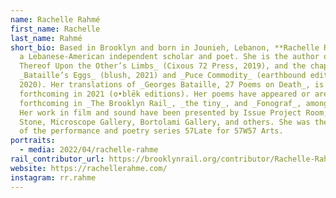 ```yaml
---
name: Rachelle Rahmé
first_name: Rachelle
last_name: Rahmé
short_bio: Based in Brooklyn and born in Jounieh, Lebanon, **Rachelle Rahmé** is
  a Lebanese-American independent scholar and poet. She is the author of _Count
  Thereof Upon the Other’s Limbs_ (Cixous 72 Press, 2019), and the chapbooks
  _Bataille’s Eggs_ (blush, 2021) and _Puce Commodity_ (earthbound editions,
  2020). Her translations of _Georges Bataille, 27 Poems on Death_, is
  forthcoming in 2021 (o•blēk editions). Her poems have appeared or are
  forthcoming in _The Brooklyn Rail_, _the tiny_, and _Fonograf_, among others.
  Her work in film and sound have been presented by Issue Project Room, PS1, The
  Stone, Microscope Gallery, Bortolami Gallery, and others. She was the curator
  of the performance and poetry series 57Late for 57W57 Arts.
portraits:
  - media: 2022/04/rachelle-rahme
rail_contributor_url: https://brooklynrail.org/contributor/Rachelle-Rahme
website: https://rachellerahme.com/
instagram: rr.rahme
---
```

